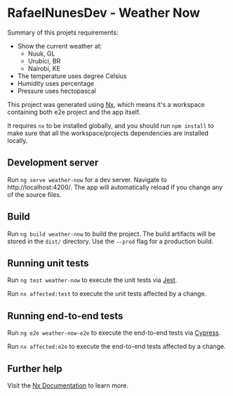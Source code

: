

# RafaelNunesDev - Weather Now

Summary of this projets requirements:
* Show the current weather at:
  * Nuuk, GL
  * Urubici, BR
  * Nairobi, KE
* The temperature uses degree Celsius
* Humidity uses percentage
* Pressure uses hectopascal

This project was generated using [Nx](https://nx.dev), which means it's a workspace containing both e2e project and the app itself.

It requires `nx` to be installed globally, and you should run `npm install` to make sure that all the workspace/projects dependencies are installed locally.

## Development server

Run `ng serve weather-now` for a dev server. Navigate to http://localhost:4200/. The app will automatically reload if you change any of the source files.

## Build

Run `ng build weather-now` to build the project. The build artifacts will be stored in the `dist/` directory. Use the `--prod` flag for a production build.

## Running unit tests

Run `ng test weather-now` to execute the unit tests via [Jest](https://jestjs.io).

Run `nx affected:test` to execute the unit tests affected by a change.

## Running end-to-end tests

Run `ng e2e weather-now-e2e` to execute the end-to-end tests via [Cypress](https://www.cypress.io).

Run `nx affected:e2e` to execute the end-to-end tests affected by a change.

## Further help

Visit the [Nx Documentation](https://nx.dev/angular) to learn more.
